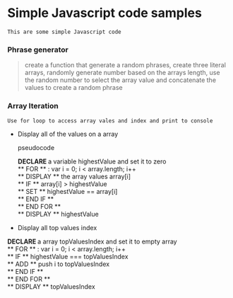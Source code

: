 # Simple Javascript code samples
    This are some simple Javascript code

### Phrase generator
  > create a function that generate a random phrases,
    create three literal arrays,
    randomly generate number based on the arrays length,
    use the random number to select the array value and
    concatenate the values to create a random phrase

### Array Iteration
    Use for loop to access array vales and index and print to console
* Display all of the values on a array

  pseudocode

  <strong> DECLARE </strong> a variable highestValue and set it to zero <br/>
  ** FOR ** : var i = 0; i < array.length; i++ <br/>
  ** DISPLAY ** the array values array[i]<br/>
  ** IF ** array[i] > highestValue <br/>
  ** SET ** highestValue == array[i]<br/>
  ** END IF ** <br>
  ** END FOR ** <br>
  ** DISPLAY ** highestValue

* Display all top values index

 <strong> DECLARE </strong> a array topValuesIndex and set it to empty array <br/>
 ** FOR ** : var i = 0; i < array.length; i++ <br/>
 ** IF ** highestValue === topValuesIndex <br/>
 ** ADD ** push i to topValuesIndex <br >
 ** END IF ** <br >
 ** END FOR **  <br>
 ** DISPLAY ** topValuesIndex
